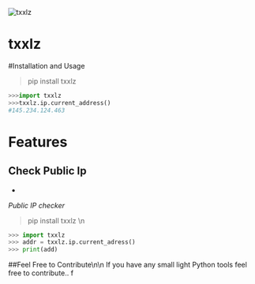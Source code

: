 ![txxlz](http://github.com/ignertic/txxlz)
# txxlz


#Installation and Usage
>pip install txxlz
```python
>>>import txxlz
>>>txxlz.ip.current_address()
#145.234.124.463

```

# Features
## Check Public Ip
-

*Public IP checker*


>pip install txxlz
\n
```python
>>> import txxlz
>>> addr = txxlz.ip.current_adress()
>>> print(add)
```

##Feel Free to Contribute\n\n
If you have any small light Python tools feel free to contribute..
  f
